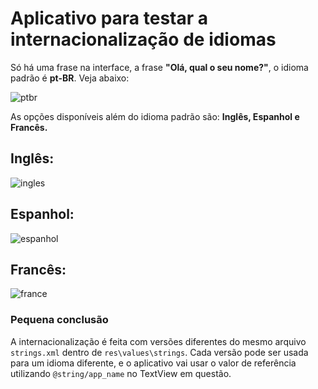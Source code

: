 # Aplicativo para testar a internacionalização de idiomas

Só há uma frase na interface, a frase **"Olá, qual o seu nome?"**, o idioma padrão é **pt-BR**. Veja abaixo:


![ptbr](https://github.com/Matysys/dio-internationalization-app-test/assets/56893003/f4168ad1-8c59-4a2c-89a3-bb6ff91f3929)

As opções disponíveis além do idioma padrão são: **Inglês, Espanhol e Francês.**

## Inglês:

![ingles](https://github.com/Matysys/dio-internationalization-app-test/assets/56893003/30dd7f3f-589e-477f-9d68-279db3da2e04)

## Espanhol:

![espanhol](https://github.com/Matysys/dio-internationalization-app-test/assets/56893003/1f326854-0987-4c2b-801c-e609f067cf58)

## Francês:

![france](https://github.com/Matysys/dio-internationalization-app-test/assets/56893003/2de9e23b-b920-4093-acd9-bba69be38d34)

### Pequena conclusão
A internacionalização é feita com versões diferentes do mesmo arquivo ```strings.xml``` dentro de ```res\values\strings```. Cada versão pode ser usada para um idioma diferente, e o aplicativo vai usar o valor de referência utilizando ```@string/app_name``` no TextView em questão.



